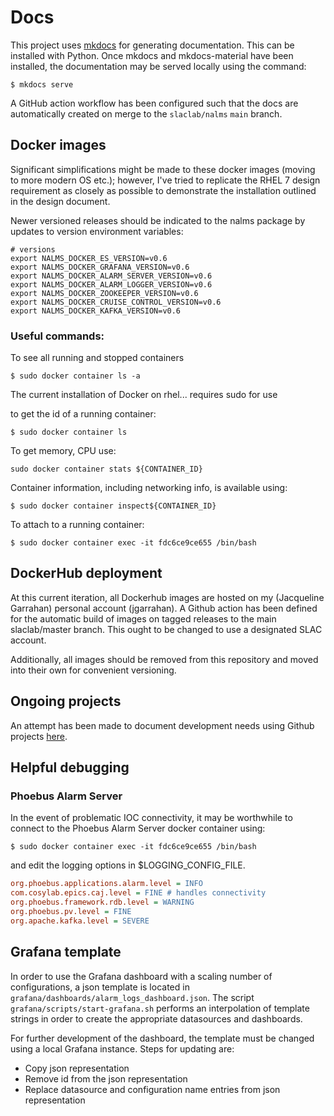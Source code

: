 # Docs

This project uses [mkdocs](https://www.mkdocs.org/) for generating documentation. This can be installed with Python. Once mkdocs and mkdocs-material have been installed, the documentation may be served locally using the command:

```
$ mkdocs serve
```

A GitHub action workflow has been configured such that the docs are automatically created on merge to the `slaclab/nalms` `main` branch.

## Docker images
Significant simplifications might be made to these docker images (moving to more modern OS etc.); however, I've tried to replicate the RHEL 7 design requirement as closely as possible to demonstrate the installation outlined in the design document. 

Newer versioned releases should be indicated to the nalms package by updates to version environment variables:

```
# versions
export NALMS_DOCKER_ES_VERSION=v0.6
export NALMS_DOCKER_GRAFANA_VERSION=v0.6
export NALMS_DOCKER_ALARM_SERVER_VERSION=v0.6
export NALMS_DOCKER_ALARM_LOGGER_VERSION=v0.6
export NALMS_DOCKER_ZOOKEEPER_VERSION=v0.6
export NALMS_DOCKER_CRUISE_CONTROL_VERSION=v0.6
export NALMS_DOCKER_KAFKA_VERSION=v0.6
```


### Useful commands:
To see all running and stopped containers

```
$ sudo docker container ls -a
```

The current installation of Docker on rhel... requires sudo for use


to get the id of a running container:

```
$ sudo docker container ls
```

To get memory, CPU use:

```
sudo docker container stats ${CONTAINER_ID}
```

Container information, including networking info,  is available using:
```
$ sudo docker container inspect${CONTAINER_ID}
```

To attach to a running container:
```
$ sudo docker container exec -it fdc6ce9ce655 /bin/bash
```

## DockerHub deployment

At this current iteration, all Dockerhub images are hosted on my (Jacqueline Garrahan) personal account (jgarrahan). A Github action has been defined for the automatic build of images on tagged releases to the main slaclab/master branch. This ought to be changed to use a designated SLAC account.

Additionally, all images should be removed from this repository and moved into their own for convenient versioning.

## Ongoing projects

An attempt has been made to document development needs using Github projects [here](https://github.com/slaclab/nalms/projects).

## Helpful debugging

### Phoebus Alarm Server

In the event of problematic IOC connectivity, it may be worthwhile to connect to the Phoebus Alarm Server docker container using:

```
$ sudo docker container exec -it fdc6ce9ce655 /bin/bash
```

and edit the logging options in $LOGGING_CONFIG_FILE. 

```ini
org.phoebus.applications.alarm.level = INFO
com.cosylab.epics.caj.level = FINE # handles connectivity
org.phoebus.framework.rdb.level = WARNING
org.phoebus.pv.level = FINE
org.apache.kafka.level = SEVERE
```


## Grafana template
In order to use the Grafana dashboard with a scaling number of configurations, a json template is located in `grafana/dashboards/alarm_logs_dashboard.json`. The script `grafana/scripts/start-grafana.sh` performs an interpolation of template strings in order to create the appropriate datasources and dashboards.

For further development of the dashboard, the template must be changed using a local Grafana instance. Steps for updating are:
* Copy json representation
* Remove id from the json representation
* Replace datasource and configuration name entries from json representation
